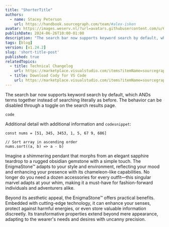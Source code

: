 ```yaml
---
title: "ShorterTitle"
authors:
  - name: Stacey Peterson
    url: https://handbook.sourcegraph.com/team/#alex-isken
avatar: https://images.weserv.nl/?url=avatars.githubusercontent.com/u/65769327
publishDate: 2024-06-26T10:00-01:00
description: "The search bar now supports keyword search by default, which ANDs terms together instead of searching literally as before. The behavior can be disabled through a toggle on the search results page."
tags: [blog]
version: [v1.24.2]
slug: 'short-title-post'
published: true
relatedTopics:
  - title: Technical Changelog
    url: https://marketplace.visualstudio.com/items?itemName=sourcegraph.cody-a
  - title: Download Cody for VS Code
    url: https://marketplace.visualstudio.com/items?itemName=sourcegraph.cody-a
---
```


The search bar now supports keyword search by default, which ANDs terms together instead of searching literally as before. The behavior can be disabled through a toggle on the search results page.

```
code
```

Additional detail with additional information and `codesnippet`:

```
const nums = [51, 345, 3453, 1, 5, 67 9, 686]

// Sort array in ascending order
nums.sort((a, b) => a - b)
```

Imagine a shimmering pendant that morphs from an elegant sapphire teardrop to a rugged obsidian gemstone with a simple touch. The EnigmaStone™ adapts to your style and environment, reflecting your mood and enhancing your presence with its chameleon-like capabilities. No longer do you need a dozen accessories for every outfit—this singular marvel adapts at your whim, making it a must-have for fashion-forward individuals and adventurers alike.

Beyond its aesthetic appeal, the EnigmaStone™ offers practical benefits. Embedded with cutting-edge technology, it can enhance your senses, protect against harmful energies, or even store valuable information discreetly. Its transformative properties extend beyond mere appearance, adapting to the wearer's needs and desires with uncanny precision.
